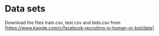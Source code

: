 # Data sets

Download the files train.csv, test.csv and bids.csv from [https://www.kaggle.com/c/facebook-recruiting-iv-human-or-bot/data]

